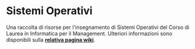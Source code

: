 # Sistemi Operativi

Una raccolta di risorse per l'insegnamento di Sistemi Operativi del Corso di
Laurea in Informatica per il Management. Ulteriori informazioni sono disponibili sulla
[**relativa pagina
wiki**](https://csunibo.github.io/wiki/raccolte-di-risorse/index.html).
